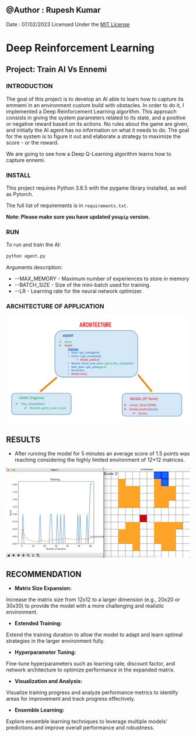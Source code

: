 ## @Author : Rupesh Kumar
Date : 07/02/2023
Licensed Under the [MIT License](LICENSE.md)

# Deep Reinforcement Learning
## Project: Train AI Vs Ennemi

### INTRODUCTION
The goal of this project is to develop an AI able to learn how to capture its emmemi in an environment custom build with obstacles. In order to do it, I implemented a Deep Reinforcement Learning algorithm. This approach consists in giving the system parameters related to its state, and a positive or negative reward based on its actions. No rules about the game are given, and initially the AI agent has no information on what it needs to do. The goal for the system is to figure it out and elaborate a strategy to maximize the score - or the reward.

We are going to see how a Deep Q-Learning algorithm learns how to capture ennemi.

### INSTALL
This project requires Python 3.8.5 with the pygame library installed, as well as Pytorch. 

The full list of requirements is in `requirements.txt`. 

**Note: Please make sure you have updated you`pip` version.**

### RUN
To run and train the AI:

```python
python agent.py
```

Arguments description:

- --MAX_MEMORY - Maximum number of experiences to store in memory
- --BATCH_SIZE - Size of the mini-batch used for training.
- --LR - Learning rate for the neural network optimizer.


### ARCHITECTURE OF APPLICATION

<p align="center">
  <img src="Images/Archi.png">
</p>

## RESULTS

- After running the model for 5 minutes an average score of 1.5 points was reaching considering the highly limited environment of 12*12 matrices.

<p align="center">
  <img src="Images/Sample_training.png">
</p>

## RECOMMENDATION

- **Matrix Size Expansion:**

Increase the matrix size from 12x12 to a larger dimension (e.g., 20x20 or 30x30) to provide the model with a more challenging and realistic environment.

- **Extended Training:**

Extend the training duration to allow the model to adapt and learn optimal strategies in the larger environment fully.

- **Hyperparameter Tuning:**

Fine-tune hyperparameters such as learning rate, discount factor, and network architecture to optimize performance in the expanded matrix.

- **Visualization and Analysis:**

Visualize training progress and analyze performance metrics to identify areas for improvement and track progress effectively.

- **Ensemble Learning:**

Explore ensemble learning techniques to leverage multiple models' predictions and improve overall performance and robustness.
